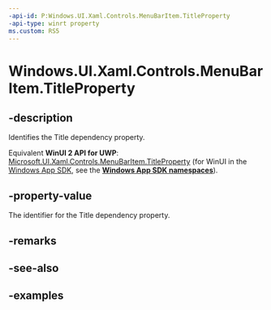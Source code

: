 ```yaml
---
-api-id: P:Windows.UI.Xaml.Controls.MenuBarItem.TitleProperty
-api-type: winrt property
ms.custom: RS5
---
```


<!-- Property syntax.
public DependencyProperty TitleProperty { get; }
-->

# Windows.UI.Xaml.Controls.MenuBarItem.TitleProperty

## -description

Identifies the Title dependency property.

Equivalent **WinUI 2 API for UWP**: [Microsoft.UI.Xaml.Controls.MenuBarItem.TitleProperty](/windows/winui/api/microsoft.ui.xaml.controls.menubaritem.titleproperty) (for WinUI in the [Windows App SDK](/windows/apps/windows-app-sdk/), see the **[Windows App SDK namespaces](/windows/windows-app-sdk/api/winrt/)**).

## -property-value

The identifier for the Title dependency property.

## -remarks

## -see-also

## -examples


